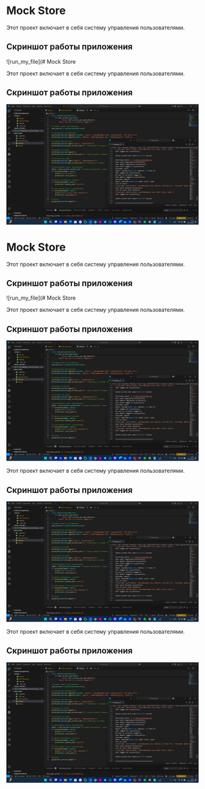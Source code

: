 # Mock Store

Этот проект включает в себя систему управления пользователями.

## Скриншот работы приложения

![run_my_file](# Mock Store

Этот проект включает в себя систему управления пользователями.

## Скриншот работы приложения

![run_my_file](screenshots\run.png)

# Mock Store

Этот проект включает в себя систему управления пользователями.

## Скриншот работы приложения

![run_my_file](# Mock Store

Этот проект включает в себя систему управления пользователями.

## Скриншот работы приложения

![run_my_file](screenshots\run.png)

Этот проект включает в себя систему управления пользователями.

## Скриншот работы приложения

![run_my_file](screenshots\run.png)

Этот проект включает в себя систему управления пользователями.

## Скриншот работы приложения

![run_my_file](screenshots\run.png)
